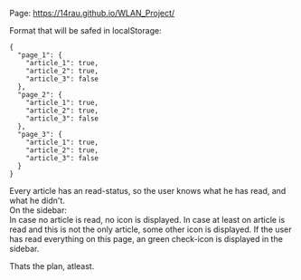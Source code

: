 
Page: https://14rau.github.io/WLAN_Project/

Format that will be safed in localStorage:  
```
{
  "page_1": {
    "article_1": true,
    "article_2": true,
    "article_3": false
  },
  "page_2": {
    "article_1": true,
    "article_2": true,
    "article_3": false
  },
  "page_3": {
    "article_1": true,
    "article_2": true,
    "article_3": false
  }
}
```

Every article has an read-status, so the user knows what he has read, and what he didn't.  
On the sidebar:  
In case no article is read, no icon is displayed. In case at least on article is read and this is not the only article, some other icon is displayed. If the user has read everything on this page, an green check-icon is displayed in the sidebar.  

Thats the plan, atleast.

